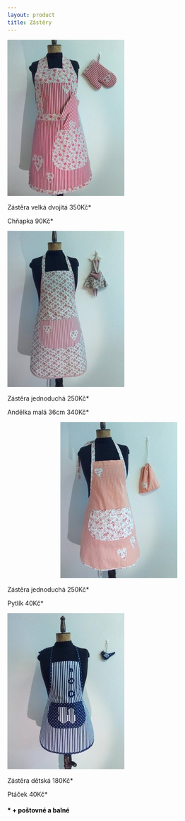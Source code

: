 ```yaml
---
layout: product
title: Zástěry
---
```

<div class="row">
	<div class="col-md-3">
		<img class="img-responsive" src="img/zasteraVelkaCervenaw.jpg" alt="Velká červená zástěra">
		<div class="items">
			<p>Zástěra velká dvojitá 350Kč*</p>
			<p>Chňapka 90Kč*</p>
		</div>
	</div>
	<div class="col-md-3">
		<img class="img-responsive img.centre" src="img/zasteraAndelkaw.jpg" alt="Zástěra s Andělkou">
		<div class="items">
			<p>Zástěra jednoduchá 250Kč*</p>
			<p>Andělka malá 36cm 340Kč*</p>
		</div>
	</div>
	<div class="col-md-3">
		<p style="text-align:center"><img class="img-responsive" src="img/zasteraPytlikw.jpg" alt="Zástěra s pytlíkem"></p>
		<div class="items">
			<p>Zástěra jednoduchá 250Kč*</p>
			<p>Pytlík 40Kč*</p>
		</div>
	</div>
	<div class="col-md-3">
		<img class="img-responsive" src="img/zasteraDetskaModraw.jpg" alt="Dětská zástěra">
		<div class="items">
			<p>Zástěra dětská 180Kč*</p>
			<p>Ptáček 40Kč*</p>
		</div>
	</div>
</div>
<div class="row">
	<div class="col-md-12" style="color: black">
		<h4>* + poštovné a balné</h4>
	</div>
</div>
